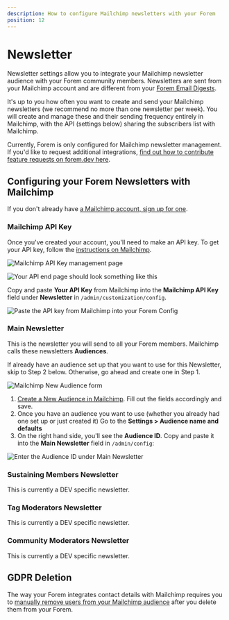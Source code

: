 ```yaml
---
description: How to configure Mailchimp newsletters with your Forem
position: 12
---
```


# Newsletter

Newsletter settings allow you to integrate your Mailchimp newsletter audience with your Forem community members. Newsletters are sent from your Mailchimp account and are different from your [Forem Email Digests](https://admin.forem.com/docs/_advanced-customization/config/email-digest-frequency). 

It's up to you how often you want to create and send your Mailchimp newsletters (we recommend no more than one newsletter per week). You will create and manage these and their sending frequency entirely in Mailchimp, with the API (settings below) sharing the subscribers list with Mailchimp.

Currently, Forem is only configured for Mailchimp newsletter management. If you'd like to request additional integrations, [find out how to contribute feature requests on forem.dev here](https://admin.forem.com/docs/_community-resources/connect_with_forem_builders).


## Configuring your Forem Newsletters with Mailchimp

If you don't already have [a Mailchimp account, sign up for one](https://login.mailchimp.com/signup/). 

### Mailchimp API Key

Once you've created your account, you'll need to make an API key. To get your API key, follow the [instructions on Mailchimp](https://mailchimp.com/help/about-api-keys/).

![Mailchimp API Key management page](https://raw.githubusercontent.com/forem/admin-docs/main/static/img/mailchimpAPI.png)

![Your API end page should look something like this](https://raw.githubusercontent.com/forem/admin-docs/main/static/img/mailchimp-api-example.png)

Copy and paste **Your API Key** from Mailchimp into the **Mailchimp API Key** field under **Newsletter** in `/admin/customization/config`.

![Paste the API key from Mailchimp into your Forem Config](https://raw.githubusercontent.com/forem/admin-docs/main/static/img/mailchimpAPItoConfig.png)

### Main Newsletter

This is the newsletter you will send to all your Forem members. Mailchimp calls these newsletters **Audiences**. 

If already have an audience set up that you want to use for this Newsletter, skip to Step 2 below. Otherwise, go ahead and create one in Step 1.

![Mailchimp New Audience form](https://raw.githubusercontent.com/forem/admin-docs/main/static/img/mailchimpCreateAudience.png)

1. [Create a New Audience in Mailchimp](https://us12.admin.mailchimp.com/lists/new-list/). Fill out the fields accordingly and save.
2. Once you have an audience you want to use (whether you already had one set up or just created it) Go to the **Settings > Audience name and defaults**
3. On the right hand side, you'll see the **Audience ID**. Copy and paste it into the **Main Newsletter** field in `/admin/config`:

![Enter the Audience ID under Main Newsletter](https://raw.githubusercontent.com/forem/admin-docs/main/static/img/mailchimpMainNewsletterAudienceID.png)

### Sustaining Members Newsletter

This is currently a DEV specific newsletter. 

### Tag Moderators Newsletter

This is currently a DEV specific newsletter.

### Community Moderators Newsletter

This is currently a DEV specific newsletter.

## GDPR Deletion
The way your Forem integrates contact details with Mailchimp requires you to [manually remove users from your Mailchimp audience](https://mailchimp.com/help/delete-contacts/) after you delete them from your Forem.

